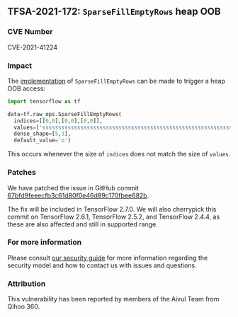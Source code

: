## TFSA-2021-172: `SparseFillEmptyRows` heap OOB

### CVE Number
CVE-2021-41224

### Impact
The [implementation](https://github.com/tensorflow/tensorflow/blob/e71b86d47f8bc1816bf54d7bddc4170e47670b97/tensorflow/core/kernels/sparse_fill_empty_rows_op.cc#L194-L241) of `SparseFillEmptyRows` can be made to trigger a heap OOB access:

```python
import tensorflow as tf

data=tf.raw_ops.SparseFillEmptyRows(
  indices=[[0,0],[0,0],[0,0]],
  values=['sssssssssssssssssssssssssssssssssssssssssssssssssssssssssssssss'],
  dense_shape=[5,3],
  default_value='o')
```

This occurs whenever the size of `indices` does not match the size of `values`.

### Patches
We have patched the issue in GitHub commit [67bfd9feeecfb3c61d80f0e46d89c170fbee682b](https://github.com/tensorflow/tensorflow/commit/67bfd9feeecfb3c61d80f0e46d89c170fbee682b).

The fix will be included in TensorFlow 2.7.0. We will also cherrypick this commit on TensorFlow 2.6.1, TensorFlow 2.5.2, and TensorFlow 2.4.4, as these are also affected and still in supported range.

### For more information
Please consult [our security guide](https://github.com/tensorflow/tensorflow/blob/master/SECURITY.md) for more information regarding the security model and how to contact us with issues and questions.

### Attribution
This vulnerability has been reported by members of the Aivul Team from Qihoo 360.
